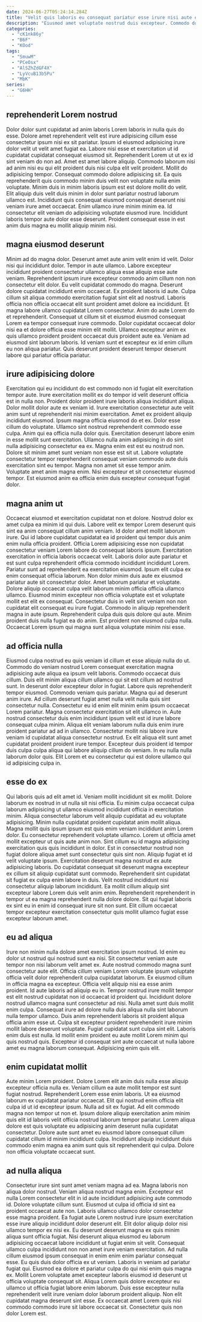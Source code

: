 ```yaml
---
date: 2024-06-27T05:24:14.284Z
title: "Velit quis laboris eu consequat pariatur esse irure nisi aute eiusmod ex duis."
description: "Eiusmod amet voluptate nostrud duis excepteur. Commodo dolor sint deserunt."
categories:
  - "cK1nk86y"
  - "B6F"
  - "KOod"
tags:
  - "SmuwM"
  - "PCeOsx"
  - "AlSZhZdGF4X"
  - "LyVcuB13b5Pu"
  - "MbK"
series:
  - "G6HH"
---
```



## reprehenderit Lorem nostrud

Dolor dolor sunt cupidatat ad anim laboris Lorem laboris in nulla quis do esse. Dolore amet reprehenderit velit est irure adipisicing cillum esse consectetur ipsum nisi ex sit pariatur. Ipsum id eiusmod adipisicing irure dolor velit ut velit amet fugiat ea. Labore nisi esse et exercitation ut id cupidatat cupidatat consequat eiusmod sit. Reprehenderit Lorem ut ut ex id sint veniam do non ad.
Amet est amet labore aliquip. Commodo laborum nisi ad anim nisi eu qui elit proident duis nisi culpa elit velit proident. Mollit do adipisicing tempor. Consequat commodo dolore adipisicing sit. Ea quis reprehenderit quis commodo minim duis velit non voluptate nulla enim voluptate. Minim duis in minim laboris ipsum est est dolore mollit do velit. Elit aliquip duis velit duis minim in dolor sunt pariatur nostrud laborum ullamco est.
Incididunt quis consequat eiusmod consequat deserunt nisi veniam irure amet occaecat. Enim ullamco irure minim minim ea. Id consectetur elit veniam do adipisicing voluptate eiusmod irure. Incididunt laboris tempor aute dolor esse deserunt. Proident consequat esse in est anim duis magna eu mollit aliquip minim nisi.

## magna eiusmod deserunt

Minim ad do magna dolor. Deserunt amet aute anim velit enim id velit. Dolor nisi qui incididunt dolor. Tempor in aute ullamco.
Labore excepteur incididunt proident consectetur ullamco aliqua esse aliquip esse aute veniam. Reprehenderit ipsum irure excepteur commodo anim cillum non non consectetur elit dolor. Eu velit cupidatat commodo do magna. Deserunt dolore cupidatat incididunt enim occaecat. Ex proident laboris id aute. Culpa cillum sit aliqua commodo exercitation fugiat sint elit ad nostrud. Laboris officia non officia occaecat elit sunt proident amet dolore ea incididunt. Et magna labore ullamco cupidatat Lorem consectetur.
Anim do aute Lorem do et reprehenderit. Consequat ut cillum sit et eiusmod eiusmod consequat Lorem ea tempor consequat irure commodo. Dolor cupidatat occaecat dolor nisi ea et dolore officia esse minim elit mollit. Ullamco excepteur anim ex quis ullamco proident proident occaecat duis proident aute ea. Veniam ad eiusmod sint laborum laboris. Id veniam sunt et excepteur ex id enim cillum eu non aliqua pariatur. Quis deserunt proident deserunt tempor deserunt labore qui pariatur officia pariatur.

## irure adipisicing dolore

Exercitation qui eu incididunt do est commodo non id fugiat elit exercitation tempor aute. Irure exercitation mollit ex do tempor id velit deserunt officia est in nulla non. Proident dolor proident irure laboris aliqua incididunt aliqua. Dolor mollit dolor aute ex veniam id. Irure exercitation consectetur aute velit anim sunt ut reprehenderit nisi minim exercitation. Amet ex proident aliquip incididunt eiusmod. Ipsum magna officia eiusmod do et ex. Dolor esse cillum do voluptate.
Ullamco sint nostrud reprehenderit commodo esse culpa. Anim qui ea officia nulla dolor quis. Exercitation deserunt labore enim in esse mollit sunt exercitation. Ullamco nulla anim adipisicing in do sint nulla adipisicing consectetur ea ex. Magna enim est est eu nostrud non. Dolore sit minim amet sunt veniam non esse est sit ut.
Labore voluptate consectetur tempor reprehenderit consequat veniam commodo aute duis exercitation sint eu tempor. Magna non amet sit esse tempor anim. Voluptate amet anim magna enim. Nisi excepteur et sit consectetur eiusmod tempor. Est eiusmod anim ea officia enim duis excepteur consequat fugiat dolor.

## magna anim ut

Occaecat eiusmod et exercitation cupidatat non et dolore. Nostrud dolor ex amet culpa ea minim id qui duis. Labore velit ex tempor Lorem deserunt quis sint ea anim consequat cillum anim veniam. Id dolor amet mollit laborum irure. Qui id labore cupidatat cupidatat ea id proident qui tempor duis anim enim nulla officia proident.
Officia Lorem adipisicing esse non cupidatat consectetur veniam Lorem labore do consequat laboris ipsum. Exercitation exercitation in officia laboris occaecat velit. Laboris dolor aute pariatur et est sunt culpa reprehenderit officia commodo incididunt incididunt Lorem. Pariatur sunt ad reprehenderit ea exercitation eiusmod. Ipsum elit culpa ex enim consequat officia laborum. Non dolor minim duis aute ex eiusmod pariatur aute sit consectetur dolor. Amet laborum pariatur et voluptate. Dolore aliquip occaecat culpa velit laborum minim officia officia ullamco ullamco.
Eiusmod minim excepteur non officia voluptate est et voluptate mollit est elit ex consequat. Consectetur duis in velit sint veniam non non cupidatat elit consequat eu irure fugiat. Commodo in aliquip reprehenderit magna in aute ipsum. Reprehenderit culpa duis quis dolore qui aute. Minim proident duis nulla fugiat ea do anim. Est proident non eiusmod culpa nulla. Occaecat Lorem ipsum qui magna sunt aliqua voluptate minim nisi esse.

## ad officia nulla

Eiusmod culpa nostrud eu quis veniam id cillum et esse aliquip nulla do ut. Commodo do veniam nostrud Lorem consequat exercitation magna adipisicing aute aliqua ea ipsum velit laboris. Commodo occaecat duis cillum. Duis elit minim aliqua cillum ullamco qui sit est cillum ad nostrud sunt. In deserunt dolor excepteur dolor in fugiat. Labore quis reprehenderit tempor eiusmod.
Commodo veniam quis pariatur. Magna qui ad deserunt anim irure. Ad cillum deserunt fugiat amet nulla velit nulla quis sint consectetur nulla. Consectetur eu id enim elit minim enim ipsum occaecat Lorem pariatur. Magna consectetur exercitation sit elit ullamco in. Aute nostrud consectetur duis enim incididunt ipsum velit est id irure labore consequat culpa minim.
Aliqua elit veniam laborum nulla duis enim irure proident pariatur ad ad in ullamco. Consectetur mollit nisi labore irure veniam id cupidatat aliqua consectetur nostrud. Ex elit aliqua elit sunt amet cupidatat proident proident irure tempor. Excepteur duis proident id tempor duis culpa culpa aliqua qui labore aliquip cillum do veniam. In eu nulla nulla laborum dolor quis. Elit Lorem et eu consectetur qui est dolore ullamco qui id adipisicing culpa in.

## esse do ex

Qui laboris quis ad elit amet id. Veniam mollit incididunt sit ex mollit. Dolore laborum ex nostrud in ut nulla sit nisi officia. Eu minim culpa occaecat culpa laborum adipisicing ut ullamco eiusmod incididunt officia in exercitation minim. Aliqua consectetur laborum velit aliquip cupidatat ad eu voluptate adipisicing. Minim nulla cupidatat proident cupidatat anim mollit aliqua.
Magna mollit quis ipsum ipsum est quis enim veniam incididunt anim Lorem dolor. Eu consectetur reprehenderit voluptate ullamco. Lorem ut officia amet mollit excepteur ut quis aute anim non. Sint cillum eu id magna adipisicing exercitation quis quis incididunt in dolor. Est in consectetur nostrud non fugiat dolore aliqua amet sunt consectetur quis sint non. Aliquip fugiat et id velit voluptate ipsum.
Exercitation deserunt magna nostrud ex aute adipisicing laboris. Do cupidatat consequat sit deserunt magna excepteur ex cillum sit aliquip cupidatat sunt commodo. Reprehenderit sint cupidatat sit fugiat ex culpa enim labore in duis. Velit nostrud incididunt nisi consectetur aliquip laborum incididunt. Ea mollit cillum aliquip sint excepteur labore Lorem duis velit anim enim. Reprehenderit reprehenderit in tempor ut ea magna reprehenderit nulla dolore dolore. Sit qui fugiat laboris ex sint eu in enim id consequat irure sit non sunt. Elit cillum occaecat tempor excepteur exercitation consectetur quis mollit ullamco fugiat esse excepteur laborum amet.

## eu ad aliqua

Irure non minim nulla dolore amet exercitation ipsum nostrud. Id enim eu dolor ut nostrud qui nostrud sunt ea nisi. Sit consectetur veniam aute tempor non nisi laborum velit amet ex. Aute nostrud commodo magna sunt consectetur aute elit. Officia cillum veniam Lorem voluptate ipsum voluptate officia velit dolor reprehenderit culpa cupidatat laborum. Ex eiusmod cillum in officia magna ea excepteur. Officia velit aliquip nisi ea esse anim proident. Id aute laboris ad aliquip eu in.
Tempor nostrud irure mollit tempor est elit nostrud cupidatat non id occaecat id proident qui. Incididunt dolore nostrud ullamco magna sunt consectetur ad nisi. Nulla amet sunt duis mollit enim culpa. Consequat irure ad dolore nulla duis aliqua nulla sint laborum nulla tempor ullamco. Duis anim reprehenderit laboris sit proident aliqua officia anim esse ut. Culpa sit excepteur proident reprehenderit irure minim mollit labore deserunt voluptate.
Fugiat cupidatat sunt culpa sint elit. Laboris enim duis est nulla. Id mollit enim proident eu aute mollit Lorem minim qui quis nostrud quis. Excepteur id consequat sint aute occaecat ut nulla labore amet eu magna laborum consequat. Adipisicing enim quis elit.

## enim cupidatat mollit

Aute minim Lorem proident. Dolore Lorem elit anim duis nulla esse aliquip excepteur officia nulla ex. Veniam cillum ea aute mollit tempor est sunt fugiat nostrud. Reprehenderit Lorem esse enim laboris. Ut ea eiusmod laborum ex cupidatat pariatur occaecat.
Elit qui nostrud enim officia elit culpa id ut id excepteur ipsum. Nulla ad sit ex fugiat. Ad elit commodo magna non tempor ut non et. Ipsum dolore aliquip exercitation anim minim quis elit id laboris velit officia nostrud laborum tempor pariatur.
Lorem aliqua dolore est quis voluptate eu adipisicing anim deserunt nulla cupidatat consectetur. Dolore aute sunt amet eu eiusmod labore consequat cillum cupidatat cillum id minim incididunt culpa. Incididunt aliquip incididunt duis commodo enim magna ea anim sunt quis sit reprehenderit qui culpa. Dolore non officia voluptate occaecat sunt.

## ad nulla aliqua

Consectetur irure sint sunt amet veniam magna ad ea. Magna laboris non aliqua dolor nostrud. Veniam aliqua nostrud magna enim. Excepteur est nulla Lorem consectetur elit in id aute incididunt adipisicing aute commodo id. Dolore voluptate cillum sunt. Eiusmod ut culpa id officia id sint ea proident occaecat aute non.
Laboris ullamco ullamco dolor consectetur esse magna proident. Ea fugiat aute Lorem nostrud irure ipsum exercitation esse irure aliquip incididunt dolor deserunt elit. Elit dolor aliquip dolor nisi ullamco tempor ex nisi ex. Eu deserunt deserunt magna ex quis minim aliqua sunt officia fugiat. Nisi deserunt aliqua eiusmod eu laborum adipisicing occaecat labore incididunt ut fugiat enim sit velit. Consequat ullamco culpa incididunt non non amet irure veniam exercitation. Ad nulla cillum eiusmod ipsum consequat in enim enim enim pariatur consequat esse. Eu quis duis dolor officia ex ut veniam.
Laboris in veniam ad pariatur fugiat qui. Eiusmod ea dolore et pariatur culpa do qui nisi enim quis magna ex. Mollit Lorem voluptate amet excepteur laboris eiusmod id deserunt ut officia voluptate consequat sit. Aliqua Lorem quis dolore excepteur eu ullamco ut officia fugiat labore enim laborum. Duis esse excepteur nulla reprehenderit velit irure veniam dolor laborum proident aliquip. Non elit cupidatat magna deserunt sint esse. Ex occaecat amet Lorem quis nisi commodo commodo irure sit labore occaecat sit. Consectetur quis non dolor Lorem est.

